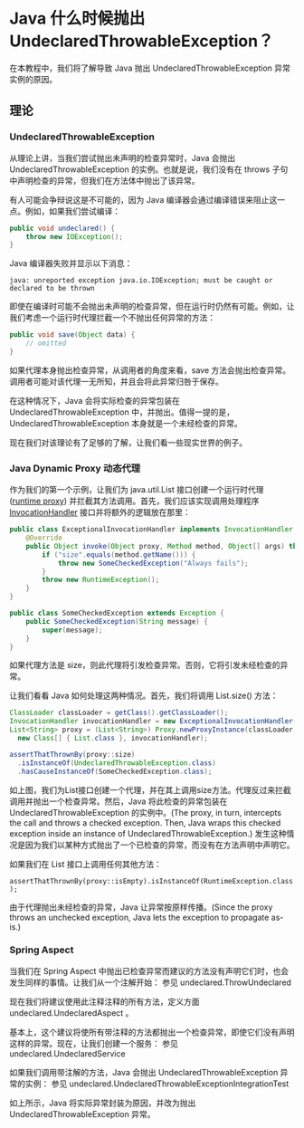 # Java 什么时候抛出 UndeclaredThrowableException？

在本教程中，我们将了解导致 Java 抛出 UndeclaredThrowableException 异常实例的原因。

## 理论

### UndeclaredThrowableException

从理论上讲，当我们尝试抛出未声明的检查异常时，Java 会抛出 UndeclaredThrowableException 的实例。也就是说，我们没有在 throws 子句中声明检查的异常，但我们在方法体中抛出了该异常。

有人可能会争辩说这是不可能的，因为 Java 编译器会通过编译错误来阻止这一点。例如，如果我们尝试编译：

```java
public void undeclared() {
    throw new IOException();
}
```

Java 编译器失败并显示以下消息：

`java: unreported exception java.io.IOException; must be caught or declared to be thrown`

即使在编译时可能不会抛出未声明的检查异常，但在运行时仍然有可能。例如，让我们考虑一个运行时代理拦截一个不抛出任何异常的方法：

```java
public void save(Object data) {
    // omitted
}
```

如果代理本身抛出检查异常，从调用者的角度来看，save 方法会抛出检查异常。调用者可能对该代理一无所知，并且会将此异常归咎于保存。

在这种情况下，Java 会将实际检查的异常包装在 UndeclaredThrowableException 中，并抛出。值得一提的是，UndeclaredThrowableException 本身就是一个未经检查的异常。

现在我们对该理论有了足够的了解，让我们看一些现实世界的例子。

### Java Dynamic Proxy 动态代理

作为我们的第一个示例，让我们为 java.util.List 接口创建一个运行时代理 ([runtime proxy](https://www.baeldung.com/java-dynamic-proxies)) 并拦截其方法调用。首先，我们应该实现调用处理程序 [InvocationHandler](https://docs.oracle.com/en/java/javase/11/docs/api/java.base/java/lang/reflect/InvocationHandler.html) 接口并将额外的逻辑放在那里：

```java
public class ExceptionalInvocationHandler implements InvocationHandler {
    @Override
    public Object invoke(Object proxy, Method method, Object[] args) throws Throwable {
        if ("size".equals(method.getName())) {
            throw new SomeCheckedException("Always fails");
        }           
        throw new RuntimeException();
    }
}

public class SomeCheckedException extends Exception {
    public SomeCheckedException(String message) {
        super(message);
    }
}
```

如果代理方法是 size，则此代理将引发检查异常。否则，它将引发未经检查的异常。

让我们看看 Java 如何处理这两种情况。首先，我们将调用 List.size() 方法：

```java
ClassLoader classLoader = getClass().getClassLoader();
InvocationHandler invocationHandler = new ExceptionalInvocationHandler();
List<String> proxy = (List<String>) Proxy.newProxyInstance(classLoader, 
  new Class[] { List.class }, invocationHandler);

assertThatThrownBy(proxy::size)
  .isInstanceOf(UndeclaredThrowableException.class)
  .hasCauseInstanceOf(SomeCheckedException.class);
```

如上图，我们为List接口创建一个代理，并在其上调用size方法。代理反过来拦截调用并抛出一个检查异常。然后，Java 将此检查的异常包装在 UndeclaredThrowableException 的实例中。(The proxy, in turn, intercepts the call and throws a checked exception. Then, Java wraps this checked exception inside an instance of UndeclaredThrowableException.) 发生这种情况是因为我们以某种方式抛出了一个已检查的异常，而没有在方法声明中声明它。

如果我们在 List 接口上调用任何其他方法：

`assertThatThrownBy(proxy::isEmpty).isInstanceOf(RuntimeException.class);`

由于代理抛出未经检查的异常，Java 让异常按原样传播。(Since the proxy throws an unchecked exception, Java lets the exception to propagate as-is.)

### Spring Aspect

当我们在 Spring Aspect 中抛出已检查异常而建议的方法没有声明它们时，也会发生同样的事情。让我们从一个注解开始： 参见 undeclared.ThrowUndeclared

现在我们将建议使用此注释注释的所有方法，定义方面 undeclared.UndeclaredAspect 。

基本上，这个建议将使所有带注释的方法都抛出一个检查异常，即使它们没有声明这样的异常。现在，让我们创建一个服务： 参见 undeclared.UndeclaredService

如果我们调用带注解的方法，Java 会抛出 UndeclaredThrowableException 异常的实例： 参见 undeclared.UndeclaredThrowableExceptionIntegrationTest

如上所示，Java 将实际异常封装为原因，并改为抛出 UndeclaredThrowableException 异常。
